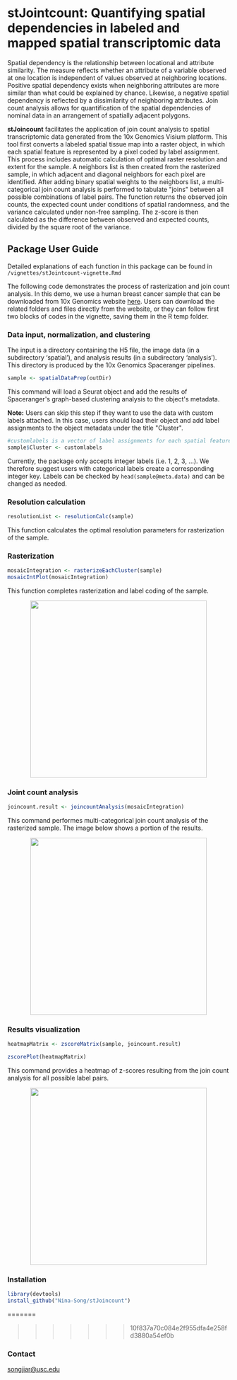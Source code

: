 # stJointcount: Quantifying spatial dependencies in labeled and mapped spatial transcriptomic data

Spatial dependency is the relationship between locational and attribute similarity. The measure reflects whether an attribute of a variable observed at one location is independent of values observed at neighboring locations. Positive spatial dependency exists when neighboring attributes are more similar than what could be explained by chance. Likewise, a negative spatial dependency is reflected by a dissimilarity of neighboring attributes. Join count analysis allows for quantification of the spatial dependencies of nominal data in an arrangement of spatially adjacent polygons. 

**stJoincount** facilitates the application of join count analysis to spatial transcriptomic data generated from the 10x Genomics Visium platform. This tool first converts a labeled spatial tissue map into a raster object, in which each spatial feature is represented by a pixel coded by label assignment. This process includes automatic calculation of optimal raster resolution and extent for the sample. A neighbors list is then created from the rasterized sample, in which adjacent and diagonal neighbors for each pixel are identified. After adding binary spatial weights to the neighbors list, a multi-categorical join count analysis is performed to tabulate "joins" between all possible combinations of label pairs. The function returns the observed join counts, the expected count under conditions of spatial randomness, and the variance calculated under non-free sampling. The z-score is then calculated as the difference between observed and expected counts, divided by the square root of the variance. 

## Package User Guide

Detailed explanations of each function in this package can be found in `/vignettes/stJointcount-vignette.Rmd`

The following code demonstrates the process of rasterization and join count analysis. In this demo, we use a human breast cancer sample that can be downloaded from 10x Genomics website [here](https://www.10xgenomics.com/resources/datasets/human-breast-cancer-block-a-section-1-1-standard-1-1-0). Users can download the related folders and files directly from the website, or they can follow first two blocks of codes in the vignette, saving them in the R temp folder.

### Data input, normalization, and clustering

The input is a directory containing the H5 file, the image data (in a subdirectory ‘spatial’), and analysis results (in a subdirectory ‘analysis’). This directory is produced by the 10x Genomics Spaceranger pipelines.

```r
sample <- spatialDataPrep(outDir)
```

This command will load a Seurat object and add the results of Spaceranger's graph-based clustering analysis to the object's metadata. 

**Note:** Users can skip this step if they want to use the data with custom labels attached. In this case, users should load their object and add label assignments to the object metadata under the title "Cluster". 

```r
#customlabels is a vector of label assignments for each spatial feature in the object
sample$Cluster <- customlabels
```

Currently, the package only accepts integer labels (i.e. 1, 2, 3, ...). We therefore suggest users with categorical labels create a corresponding integer key. Labels can be checked by `head(sample@meta.data)` and can be changed as needed.

### Resolution calculation

```r
resolutionList <- resolutionCalc(sample)
```

This function calculates the optimal resolution parameters for rasterization of the sample. 

### Rasterization

```r
mosaicIntegration <- rasterizeEachCluster(sample)
mosaicIntPlot(mosaicIntegration)
```
This function completes rasterization and label coding of the sample.

<p align="center"><img src="https://github.com/Nina-Song/stJoincount/blob/master/inst/extdata/rasterization.png" height="400"></p>

### Joint count analysis

```r
joincount.result <- joincountAnalysis(mosaicIntegration)
```

This command performes multi-categorical join count analysis of the rasterized sample. The image below shows a portion of the results.

<p align="center"><img src="https://github.com/Nina-Song/stJoincount/blob/master/inst/extdata/joincountResult.png" height="400"></p>

### Results visualization

```r
heatmapMatrix <- zscoreMatrix(sample, joincount.result)

zscorePlot(heatmapMatrix)
```

This command provides a heatmap of z-scores resulting from the join count analysis for all possible label pairs.

<p align="center"><img src="https://github.com/Nina-Song/stJoincount/blob/master/inst/extdata/zscoreHeatmap.png" height="400"></p>


### Installation
```r
library(devtools)
install_github("Nina-Song/stJoincount")
```

=======
>>>>>>> 10f837a70c084e2f955dfa4e258fd3880a54ef0b
### Contact
songjiar@usc.edu
